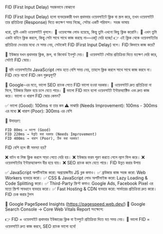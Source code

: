 
FID (First Input Delay) সহজভাবে বোঝানো

FID (First Input Delay) হলো ব্যবহারকারী যখন প্রথমবার ওয়েবসাইটে ক্লিক বা স্ক্রল করে, তখন ওয়েবসাইট তার প্রতিক্রিয়া (Response) দিতে কতক্ষণ সময় নিচ্ছে, সেটার একটি পরিমাপ।
সহজ ভাষায়

ধরো, তুমি একটা ওয়েবসাইট খুললে।
🔹 ওয়েবপেজ লোড হয়েছে, কিন্তু তুমি এখনো কিছু ক্লিক করোনি।
🔹 এখন তুমি একটা বাটনে ক্লিক করলে, কিন্তু সেটা সাথে সাথে কাজ করছে না—একটু দেরি হচ্ছে!
👉 এই ক্লিক থেকে ওয়েবসাইটের প্রতিক্রিয়া দেওয়ার মধ্যে যে সময় নেয়, সেটাকেই FID (First Input Delay) বলে।
FID কিভাবে কাজ করে?

🔹 ইউজার যখন প্রথমবার ক্লিক, স্ক্রল, বা কিবোর্ড ইনপুট দেয়।
🔹 ওয়েবসাইট সেটার প্রতিক্রিয়া দিতে যতক্ষণ দেরি করে, সেটাই FID স্কোর।

📌 যদি ওয়েবসাইটের JavaScript লোড হতে বেশি সময় নেয়, তাহলে ক্লিক করলে সাথে সাথে কাজ করবে না। FID বেড়ে যাবে!
FID কেন গুরুত্বপূর্ণ?

🔹 Google-এর মতে, ভালো SEO র‍্যাংক পেতে FID ভালো হওয়া দরকার।
🔹 ওয়েবসাইট দ্রুত প্রতিক্রিয়া না দিলে, ইউজার বিরক্ত হয়ে চলে যেতে পারে।
🔹 ভালো FID মানে হলো ওয়েবসাইট ইন্টারঅ্যাক্টিভ এবং দ্রুত কাজ করে।
ভালো ও খারাপ FID স্কোর কেমন?

✅ ভালো (Good): 100ms বা তার কম
⚠️ মাঝারি (Needs Improvement): 100ms - 300ms এর মধ্যে
❌ খারাপ (Poor): 300ms এর বেশি

📌 উদাহরণ:

    FID 80ms → ভালো (Good)
    FID 220ms → উন্নতি করা দরকার (Needs Improvement)
    FID 400ms → খারাপ (Poor), ঠিক করা দরকার!

FID বেশি হলে কী সমস্যা হয়?

❌ বাটন বা লিঙ্ক ক্লিক করলে সাড়া পেতে দেরি হয়।
❌ ইউজার ফরম পূরণ করতে গেলে ল্যাগ ফিল করে।
❌ ওয়েবসাইটের ইন্টারঅ্যাকশন ধীর হয়ে যায়।
❌ SEO র‍্যাংক কমে যেতে পারে।
FID উন্নত করার উপায়

✅ JavaScript অপটিমাইজ করো: অপ্রয়োজনীয় JS ব্লক কমাও।
✅ ব্রাউজার কাজ সহজ করো: Web Workers ব্যবহার করো।
✅ CSS & JavaScript লোড অপটিমাইজ করো: Lazy Loading & Code Splitting করো।
✅ Third-Party স্ক্রিপ্ট কমাও: Google Ads, Facebook Pixel এর মতো স্ক্রিপ্ট সাবধানে ব্যবহার করো।
✅ Fast Hosting & CDN ব্যবহার করো: সার্ভারের প্রতিক্রিয়া দ্রুত করো।
FID চেক করার টুলস

🔹 Google PageSpeed Insights (https://pagespeed.web.dev/)
🔹 Google Search Console → Core Web Vitals Report
সংক্ষেপে:

👉 FID = ওয়েবসাইট প্রথমবার ইউজারের ক্লিক বা ইনপুটে প্রতিক্রিয়া দিতে যত সময় নেয়।
📌 ভালো FID = ওয়েবসাইট দ্রুত কাজ করবে, SEO র‍্যাংক ভালো হবে!
